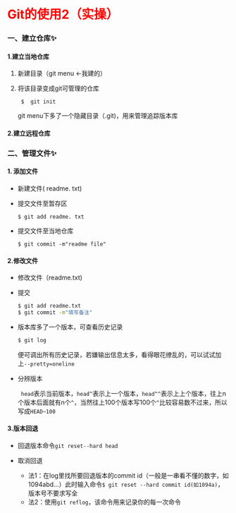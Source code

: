 # <font color=red> Git的使用2（实操）</font>

###  一、建立仓库✨

#### 1.建立当地仓库

1. 新建目录（git menu <-我建的）

2. 将该目录变成git可管理的仓库

   ` $  git init`

   git menu下多了一个隐藏目录（.git)，用来管理追踪版本库

#### 2.建立远程仓库


###  二、管理文件✨

#### 1. 添加文件

   * 新建文件( readme. txt)

   * 提交文件至暂存区

     ` $ git add readme. txt `

   * 提交文件至当地仓库

     ` $ git commit -m"readme file" `

#### 2.修改文件

* 修改文件（readme.txt)

* 提交

  ```bash
  $ git add readme.txt
  $ git commit -m"填写备注"
  ```

* 版本库多了一个版本，可查看历史记录

  ```bash
  $ git log
  ```

  便可调出所有历史记录，若嫌输出信息太多，看得眼花缭乱的，可以试试加上`
  --pretty=oneline
  `
  
* 分辨版本
  
  ` head`表示当前版本，`head^`表示上一个版本，`head^^`表示上上个版本，往上n个版本后面就有n个`^`，当然往上100个版本写100个`^`比较容易数不过来，所以写成`HEAD~100`
  
#### 3.版本回退

* 回退版本命令`git reset--hard head`

* 取消回退

  * 法1：在log里找所要回退版本的commit id（一般是一串看不懂的数字，如1094abd...）此时输入命令`$ git reset --hard commit id(如1094a)`，版本号不要求写全
  * 法2：使用`git reflog`，该命令用来记录你的每一次命令

  ​		

  

  



